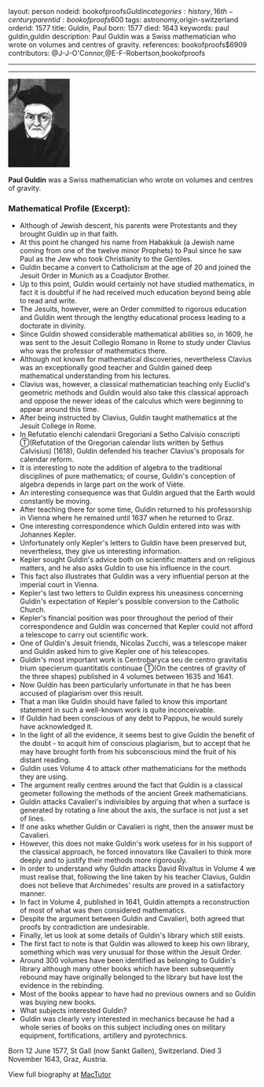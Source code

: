 layout: person
nodeid: bookofproofs$Guldin
categories: history,16th-century
parentid: bookofproofs$600
tags: astronomy,origin-switzerland
orderid: 1577
title: Guldin, Paul
born: 1577
died: 1643
keywords: paul guldin,guldin
description: Paul Guldin was a Swiss mathematician who wrote on volumes and centres of gravity.
references: bookofproofs$6909
contributors: @J-J-O'Connor,@E-F-Robertson,bookofproofs

---



---

![Guldin.jpg](https://github.com/bookofproofs/bookofproofs.github.io/blob/main/_sources/_assets/images/portraits/Guldin.jpg?raw=true)

**Paul Guldin** was a Swiss mathematician who wrote on volumes and centres of gravity.

### Mathematical Profile (Excerpt):
* Although of Jewish descent, his parents were Protestants and they brought Guldin up in that faith.
* At this point he changed his name from Habakkuk (a Jewish name coming from one of the twelve minor Prophets) to Paul since he saw Paul as the Jew who took Christianity to the Gentiles.
* Guldin became a convert to Catholicism at the age of 20 and joined the Jesuit Order in Munich as a Coadjutor Brother.
* Up to this point, Guldin would certainly not have studied mathematics, in fact it is doubtful if he had received much education beyond being able to read and write.
* The Jesuits, however, were an Order committed to rigorous education and Guldin went through the lengthy educational process leading to a doctorate in divinity.
* Since Guldin showed considerable mathematical abilities so, in 1609, he was sent to the Jesuit Collegio Romano in Rome to study under Clavius who was the professor of mathematics there.
* Although not known for mathematical discoveries, nevertheless Clavius was an exceptionally good teacher and Guldin gained deep mathematical understanding from his lectures.
* Clavius was, however, a classical mathematician teaching only Euclid's geometric methods and Guldin would also take this classical approach and oppose the newer ideas of the calculus which were beginning to appear around this time.
* After being instructed by Clavius, Guldin taught mathematics at the Jesuit College in Rome.
* In Refutatio elenchi calendarii Gregoriani a Setho Calvisio conscripti Ⓣ(Refutation of the Gregorian calendar lists written by Sethus Calvisius) (1618), Guldin defended his teacher Clavius's proposals for calendar reform.
* It is interesting to note the addition of algebra to the traditional disciplines of pure mathematics; of course, Guldin's conception of algebra depends in large part on the work of Viète.
* An interesting consequence was that Guldin argued that the Earth would constantly be moving.
* After teaching there for some time, Guldin returned to his professorship in Vienna where he remained until 1637 when he returned to Graz.
* One interesting correspondence which Guldin entered into was with Johannes Kepler.
* Unfortunately only Kepler's letters to Guldin have been preserved but, nevertheless, they give us interesting information.
* Kepler sought Guldin's advice both on scientific matters and on religious matters, and he also asks Guldin to use his influence in the court.
* This fact also illustrates that Guldin was a very influential person at the imperial court in Vienna.
* Kepler's last two letters to Guldin express his uneasiness concerning Guldin's expectation of Kepler's possible conversion to the Catholic Church.
* Kepler's financial position was poor throughout the period of their correspondence and Guldin was concerned that Kepler could not afford a telescope to carry out scientific work.
* One of Guldin's Jesuit friends, Nicolas Zucchi, was a telescope maker and Guldin asked him to give Kepler one of his telescopes.
* Guldin's most important work is Centrobaryca seu de centro gravitatis trium specierum quantitatis continuae Ⓣ(On the centres of gravity of the three shapes) published in 4 volumes between 1635 and 1641.
* Now Guldin has been particularly unfortunate in that he has been accused of plagiarism over this result.
* That a man like Guldin should have failed to know this important statement in such a well-known work is quite inconceivable.
* If Guldin had been conscious of any debt to Pappus, he would surely have acknowledged it.
* In the light of all the evidence, it seems best to give Guldin the benefit of the doubt - to acquit him of conscious plagiarism, but to accept that he may have brought forth from his subconscious mind the fruit of his distant reading.
* Guldin uses Volume 4 to attack other mathematicians for the methods they are using.
* The argument really centres around the fact that Guldin is a classical geometer following the methods of the ancient Greek mathematicians.
* Guldin attacks Cavalieri's indivisibles by arguing that when a surface is generated by rotating a line about the axis, the surface is not just a set of lines.
* If one asks whether Guldin or Cavalieri is right, then the answer must be Cavalieri.
* However, this does not make Guldin's work useless for in his support of the classical approach, he forced innovators like Cavalieri to think more deeply and to justify their methods more rigorously.
* In order to understand why Guldin attacks David Rivaltus in Volume 4 we must realise that, following the line taken by his teacher Clavius, Guldin does not believe that Archimedes' results are proved in a satisfactory manner.
* In fact in Volume 4, published in 1641, Guldin attempts a reconstruction of most of what was then considered mathematics.
* Despite the argument between Guldin and Cavalieri, both agreed that proofs by contradiction are undesirable.
* Finally, let us look at some details of Guldin's library which still exists.
* The first fact to note is that Guldin was allowed to keep his own library, something which was very unusual for those within the Jesuit Order.
* Around 300 volumes have been identified as belonging to Guldin's library although many other books which have been subsequently rebound may have originally belonged to the library but have lost the evidence in the rebinding.
* Most of the books appear to have had no previous owners and so Guldin was buying new books.
* What subjects interested Guldin?
* Guldin was clearly very interested in mechanics because he had a whole series of books on this subject including ones on military equipment, fortifications, artillery and pyrotechnics.

Born 12 June 1577, St Gall (now Sankt Gallen), Switzerland. Died 3 November 1643, Graz, Austria.

View full biography at [MacTutor](https://mathshistory.st-andrews.ac.uk/Biographies/Guldin/)
